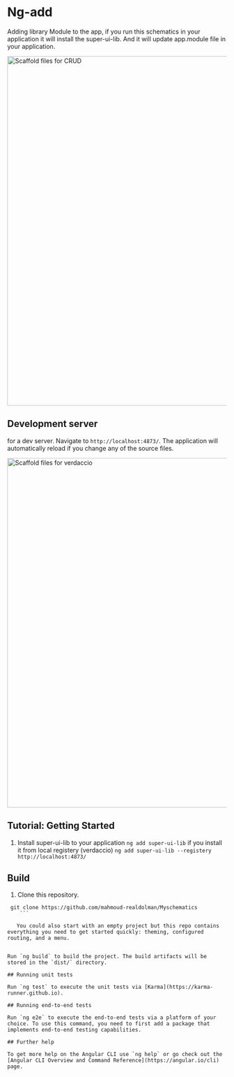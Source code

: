 # Ng-add 

Adding library Module to the app, if you run this schematics in your application it will install the super-ui-lib.
And it will update app.module file in your application.
<div>
<p><img src="https://imgur.com/f7BgLC2.png" alt="Scaffold files for CRUD" width="800"></p>
</div>

## Development server

for a dev server. Navigate to `http://localhost:4873/`. The application will automatically reload if you change any of the source files.
<div>
  <p><img src="https://imgur.com/SiimNUv.png" alt="Scaffold files for verdaccio" width="800"></p>
</div>

## Tutorial: Getting Started

 1. Install super-ui-lib to your application `ng add super-ui-lib` if you install it from local registery (verdaccio) `ng add super-ui-lib --registery http://localhost:4873/ `


## Build

1. Clone this repository.

```
 git clone https://github.com/mahmoud-realdolman/Myschematics
    ```

   You could also start with an empty project but this repo contains everything you need to get started quickly: theming, configured routing, and a menu.


Run `ng build` to build the project. The build artifacts will be stored in the `dist/` directory.

## Running unit tests

Run `ng test` to execute the unit tests via [Karma](https://karma-runner.github.io).

## Running end-to-end tests

Run `ng e2e` to execute the end-to-end tests via a platform of your choice. To use this command, you need to first add a package that implements end-to-end testing capabilities.

## Further help

To get more help on the Angular CLI use `ng help` or go check out the [Angular CLI Overview and Command Reference](https://angular.io/cli) page.

